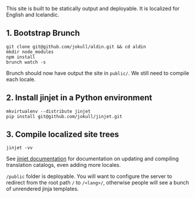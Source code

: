 This site is built to be statically output and deployable. It is localized for 
English and Icelandic. 

## 1. Bootstrap Brunch

    git clone git@github.com/jokull/aldin.git && cd aldin
    mkdir node_modules
    npm install
    brunch watch -s

Brunch should now have output the site in `public/`. We still need to compile 
each locale.

## 2. Install jinjet in a Python environment

    mkvirtualenv --distribute jinjet
    pip install git@github.com/jokull/jinjet.git

## 3. Compile localized site trees

    jinjet -vv

See [jinjet documentation](https://github.com/jokull/jinjet) for documentation
on updating and compiling translation catalogs, even adding more locales.

`/public` folder is deployable. You will want to configure the server to redirect from the root path `/` to `/<lang>/`, otherwise people will see a bunch of unrendered jinja templates.